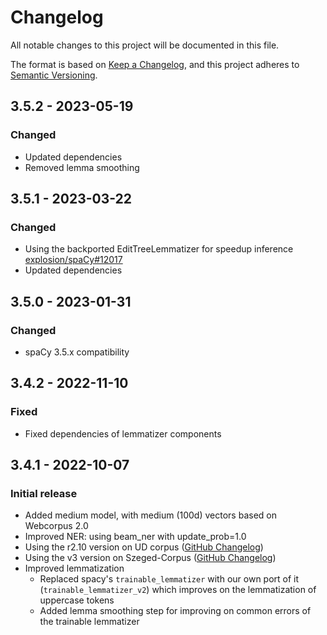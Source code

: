# Changelog

All notable changes to this project will be documented in this file.

The format is based on [Keep a Changelog](https://keepachangelog.com/en/1.0.0/),
and this project adheres to [Semantic Versioning](https://semver.org/spec/v2.0.0.html).

## 3.5.2 - 2023-05-19
### Changed
- Updated dependencies
- Removed lemma smoothing


## 3.5.1 - 2023-03-22
### Changed
- Using the backported EditTreeLemmatizer for speedup inference [explosion/spaCy#12017](https://github.com/explosion/spaCy/pull/12017)
- Updated dependencies

## 3.5.0 - 2023-01-31
### Changed
- spaCy 3.5.x compatibility

## 3.4.2 - 2022-11-10
### Fixed
- Fixed dependencies of lemmatizer components

## 3.4.1 - 2022-10-07
### Initial release
- Added medium model, with medium (100d) vectors based on Webcorpus 2.0
- Improved NER: using beam_ner with update_prob=1.0
- Using the r2.10 version on UD corpus ([GitHub Changelog](https://github.com/UniversalDependencies/UD_Hungarian-Szeged/tree/master))
- Using the v3 version on Szeged-Corpus ([GitHub Changelog](https://github.com/huspacy/huspacy-resources/tree/master/data/processed/szeged-corpus))
- Improved lemmatization
    - Replaced spacy's `trainable_lemmatizer` with our own port of it (`trainable_lemmatizer_v2`) which improves on the lemmatization of uppercase tokens
    - Added lemma smoothing step for improving on common errors of the trainable lemmatizer
